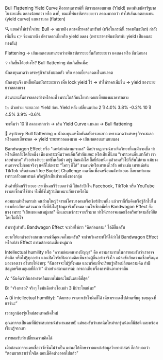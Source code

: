 Bull Flattening Yield Curve คือสถานการณ์ที่ อัตราผลตอบแทน (Yield) ของพันธบัตรรัฐบาลในระยะสั้น ลดลงน้อยกว่า หรือ คงที่, ขณะที่พันธบัตรระยะยาว ลดลงมากกว่า ทำให้เส้นผลตอบแทน (yield curve) แบนราบลง (flatten)

🔍 แยกคำให้เข้าใจง่าย:
Bull → หมายถึง ตลาดที่ราคาสินทรัพย์ (หรือในกรณีนี้ ราคาพันธบัตร) กำลัง เพิ่มขึ้น
👉 ซึ่งหมายถึง อัตราดอกเบี้ยหรือ yield ลดลง (เพราะราคาพันธบัตรกับ yield เป็นคนละทางกัน)

Flattening → เส้นผลตอบแทนระหว่างพันธบัตรระยะสั้นกับระยะยาว แคบลง หรือ ชันน้อยลง

💡 เกิดขึ้นได้อย่างไร?
Bull flattening มักเกิดขึ้นเมื่อ:

นักลงทุนคาดว่า เศรษฐกิจกำลังชะลอตัว หรือ ดอกเบี้ยจะลดลงในอนาคต

นักลงทุนจึง แห่ซื้อพันธบัตรระยะยาว เพื่อ lock yield ไว้
→ ทำให้ราคาเพิ่มขึ้น → yield ของระยะยาวลดลงแรง

ส่วนระยะสั้นอาจลดลงบ้างหรือคงที่ เพราะใกล้กับนโยบายดอกเบี้ยของธนาคารกลาง

📉 ตัวอย่าง:
ระยะเวลา	Yield ก่อน	Yield หลัง	เปลี่ยนแปลง
2 ปี	4.0%	3.8%	-0.2%
10 ปี	4.5%	3.9%	-0.6%

จะเห็นว่า 10 ปี ลดลงมากกว่า → เส้น Yield Curve แบนลง → Bull flattening

🧠 สรุปง่ายๆ:
Bull flattening = นักลงทุนแห่ซื้อพันธบัตรระยะยาว เพราะคาดว่าเศรษฐกิจจะชะลอหรือดอกเบี้ยจะลด → yield ระยะยาวลดลงมาก → เส้นผลตอบแทนแบนลง

Bandwagon Effect หรือ "เอฟเฟกต์ตามกระแส" คือปรากฏการณ์ทางจิตวิทยาที่คนมักจะเชื่อ ทำ หรือเลือกสิ่งใดสิ่งหนึ่ง เพียงเพราะเห็นว่าคนอื่นก็ทำกันเยอะ หรือเป็นที่นิยม
"เพราะคนอื่นเขาก็ทำ เราเลยทำตาม"
ตัวอย่างง่ายๆ:
แฟชั่นเสื้อผ้า
อยู่ๆ มีคนดังใส่เสื้อยี่ห้อหนึ่ง แล้วคนทั่วไปก็เริ่มใส่ตาม แม้บางคนอาจจะไม่ชอบจริงๆ แต่ก็ใส่เพราะ “ใครๆ ก็ใส่”
ชาเลนจ์หรือเทรนด์ไวรัล
อย่างเช่น เทรนด์เต้น TikTok หรือชาเลนจ์ Ice Bucket Challenge คนเห็นเพื่อนหรือคนดังทำเยอะ ก็อยากทำตาม เพราะกลัวตกเทรนด์ หรือรู้สึกเป็นส่วนหนึ่งของกลุ่ม

สินค้าที่มีคนรีวิวเยอะ
เราเห็นคนรีวิวบอกว่าดี ใช้แล้วปังใน Facebook, TikTok หรือ YouTube เราเลยซื้อมาใช้บ้าง ทั้งที่ยังไม่รู้ว่ามันเหมาะกับเราหรือไม่

คอมเมนต์หรือดราม่า
คนส่วนใหญ่วิจารณ์ใครบางคนหรือเชียร์ฝ่ายหนึ่ง แล้วเราก็เริ่มคิดหรือรู้สึกไปในทางเดียวกับคนส่วนมาก ทั้งที่ยังไม่รู้ข้อมูลจริงทั้งหมด
บนโซเชียลมีเดีย Bandwagon Effect ยิ่งแรง เพราะ "เสียงของคนหมู่มาก" ดังและแพร่กระจายเร็วมาก ทำให้เราอาจเผลอเชื่อหรือทำตามสิ่งที่ฮิตโดยไม่ตั้งใจ

ถ้าเรารู้เท่าทัน Bandwagon Effect จะช่วยให้เรา "คิดก่อนตาม" ได้ดีขึ้นครับ

อยากให้ยกตัวอย่างสถานการณ์ที่คุณเจอไหมครับ? จะช่วยวิเคราะห์ให้ได้ว่าใช่ Bandwagon Effect หรือเปล่า
Effect การคล้อยตามเสียงหมู่มาก 

Intellectual humility หรือ "ความถ่อมตนทางปัญญา" คือ ความสามารถในการยอมรับว่าเราอาจคิดผิด หรือไม่รู้ทุกอย่าง และเปิดใจรับฟังความคิดเห็นของผู้อื่นอย่างจริงใจ แม้จะขัดกับความเชื่อหรือมุมมองของเรา
 อธิบายให้ง่ายๆ:
“ฉันอาจจะไม่รู้ทั้งหมด และพร้อมที่จะเรียนรู้หรือเปลี่ยนความคิด ถ้ามีข้อมูลหรือเหตุผลที่ดีกว่า”
ตัวอย่างสถานการณ์:
การถกเถียงเรื่องการกินอาหารคลีน

A: “ฉันคิดว่ากินอาหารคลีนแบบไม่แตะไขมันเลยดีที่สุด”

B: “จริงเหรอ? จริงๆ ไขมันดีอย่างโอเมก้า 3 มีประโยชน์นะ”

A (มี intellectual humility): “อ๋อเหรอ เราอาจเข้าใจผิดก็ได้ เดี๋ยวเราลองไปอ่านเพิ่มดู ขอบคุณที่แชร์นะ”

เวลาถูกน้องรุ่นใหม่สอนเทคนิคใหม่

คุณอาจจะเป็นคนที่มีประสบการณ์ทำงานหลายปี แต่ยอมรับว่าเทคนิคใหม่จากรุ่นน้องก็มีข้อดี และพร้อมเรียนรู้จากเขา

การยอมรับว่าเปลี่ยนความคิดได้

เมื่อก่อนอาจจะเคยเชื่อว่าวัคซีนไม่จำเป็น แต่พอได้ศึกษาจากแหล่งข้อมูลวิทยาศาสตร์ ก็กล้าบอกว่า “ตอนแรกเราเข้าใจผิด ตอนนี้คิดต่างออกไปแล้ว”